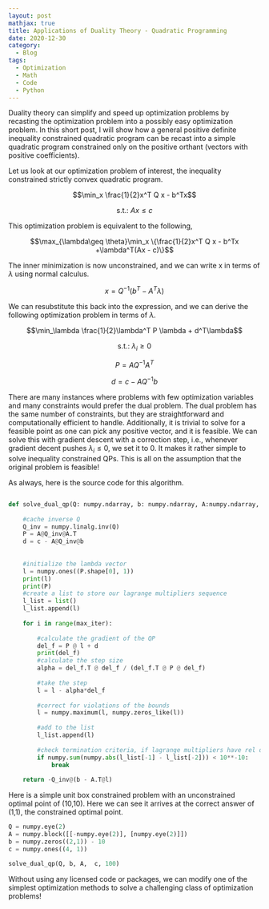 ```yaml
---
layout: post
mathjax: true
title: Applications of Duality Theory - Quadratic Programming 
date: 2020-12-30
category:
  - Blog
tags:
  - Optimization
  - Math
  - Code
  - Python
---
```


Duality theory can simplify and speed up optimization problems by recasting the optimization problem into a possibly easy optimization problem. In this short post, I will show how a general positive definite inequality constrained quadratic program can be recast into a simple quadratic program constrained only on the positive orthant (vectors with positive coefficients). 

Let us look at our optimization problem of interest, the inequality constrained strictly convex quadratic program.  

$$\min_x \frac{1}{2}x^T Q x - b^Tx$$

$$\text{s.t.: } Ax \leq c$$

This optimization problem is equivalent to the following, 

$$\max_{\lambda\geq \theta}\min_x \{\frac{1}{2}x^T Q x - b^Tx +\lambda^T(Ax - c)\}$$

The inner minimization is now unconstrained, and we can write x in terms of $\lambda$ using normal calculus.

$$x = Q^{-1}(b^T-A^T\lambda)$$

We can resubstitute this back into the expression, and we can derive the following optimization problem in terms of $\lambda$.

$$\min_\lambda \frac{1}{2}\lambda^T P \lambda + d^T\lambda$$

$$\text{s.t.: } \lambda_i \geq 0$$

$$P = AQ^{-1}A^T$$

$$d = c - AQ^{-1}b$$

There are many instances where problems with few optimization variables and many constraints would prefer the dual problem. The dual problem has the same number of constraints, but they are straightforward and computationally efficient to handle. Additionally, it is trivial to solve for a feasible point as one can pick any positive vector, and it is feasible. We can solve this with gradient descent with a correction step, i.e., whenever gradient decent pushes $\lambda_i\leq 0$, we set it to 0. It makes it rather simple to solve inequality constrained QPs. This is all on the assumption that the original problem is feasible!

As always, here is the source code for this algorithm. 

```python

def solve_dual_qp(Q: numpy.ndarray, b: numpy.ndarray, A:numpy.ndarray, c:numpy.ndarray, max_iter:int = 10**3)-> numpy.ndarray:
    
    #cache inverse Q
    Q_inv = numpy.linalg.inv(Q)
    P = A@Q_inv@A.T
    d = c - A@Q_inv@b
    
    
    #initialize the lambda vector
    l = numpy.ones((P.shape[0], 1))
    print(l)
    print(P)
    #create a list to store our lagrange multipliers sequence 
    l_list = list()
    l_list.append(l)
    
    for i in range(max_iter):
        
        #calculate the gradient of the QP
        del_f = P @ l + d
        print(del_f)
        #calculate the step size 
        alpha = del_f.T @ del_f / (del_f.T @ P @ del_f)
        
        #take the step
        l = l - alpha*del_f
        
        #correct for violations of the bounds
        l = numpy.maximum(l, numpy.zeros_like(l))
        
        #add to the list
        l_list.append(l)
        
        #check termination criteria, if lagrange multipliers have rel diff less then 10E-10 terminate
        if numpy.sum(numpy.abs(l_list[-1] - l_list[-2])) < 10**-10:
            break
    
    return -Q_inv@(b - A.T@l)
```
Here is a simple unit box constrained problem with an unconstrained optimal point of (10,10). Here we can see it arrives at the correct answer of (1,1), the constrained optimal point.

```python
Q = numpy.eye(2)
A = numpy.block([[-numpy.eye(2)], [numpy.eye(2)]])
b = numpy.zeros((2,1)) - 10
c = numpy.ones((4, 1))

solve_dual_qp(Q, b, A,  c, 100)
```

Without using any licensed code or packages, we can modify one of the simplest optimization methods to solve a challenging class of optimization problems!
